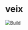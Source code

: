 # veix
[![Build](https://github.com/corlogix/veix/actions/workflows/build.yml/badge.svg?branch=main)](https://github.com/corlogix/veix/actions/workflows/build.yml)
